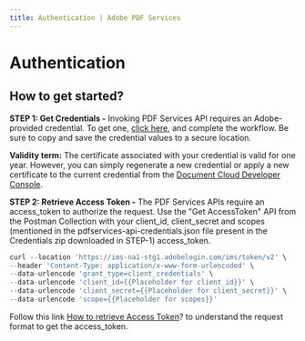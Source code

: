 ```yaml
---
title: Authentication | Adobe PDF Services
---
```

# Authentication

## How to get started?

**STEP 1: Get Credentials -** Invoking PDF Services API requires an Adobe-provided credential. To get one, [click here](https://documentservices.adobe.com/dc-integration-creation-app-cdn/main.html?api=pdf-services-api), and complete the workflow. Be sure to copy and save the credential values to a secure location.

**Validity term:** The certificate associated with your credential is valid for one year. However, you can simply regenerate a new credential or apply a new certificate to the current credential from the [Document Cloud Developer Console](https://developer.adobe.com/console/).

**STEP 2: Retrieve Access Token -** The PDF Services APIs require an access_token to authorize the request. Use the "Get AccessToken" API from the Postman Collection with your client_id, client_secret and scopes (mentioned in the pdfservices-api-credentials.json file present in the Credentials zip downloaded in STEP-1) access_token.

```javascript
curl --location 'https://ims-na1-stg1.adobelogin.com/ims/token/v2' \
--header 'Content-Type: application/x-www-form-urlencoded' \
--data-urlencode 'grant_type=client_credentials' \
--data-urlencode 'client_id={{Placeholder for client_id}}' \
--data-urlencode 'client_secret={{Placeholder for client_secret}}' \
--data-urlencode 'scope={{Placeholder for scopes}}'
```

Follow this link [How to retrieve Access Token](https://developer.adobe.com/developer-console/docs/guides/authentication/OAuth/)? to understand the request format to get the access_token.
